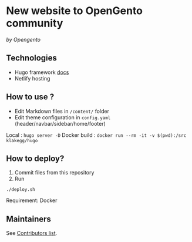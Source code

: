 # New website to OpenGento community

_by Opengento_

## Technologies
- Hugo framework [docs](https://gohugo.io/documentation/)
- Netlify hosting []()

## How to use ?
- Edit Markdown files in `/content/` folder
- Edit theme configuration in `config.yaml` (header/navbar/sidebar/home/footer)

Local : `hugo server -D`
Docker build : `docker run --rm -it -v $(pwd):/src klakegg/hugo`

## How to deploy?

1. Commit files from this repository
2. Run

```
./deploy.sh
```

Requirement: Docker

## Maintainers

See [Contributors list](https://github.com/opengento/site-opengento/graphs/contributors).
